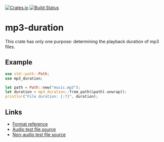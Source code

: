 [![Crates.io](https://img.shields.io/crates/v/mp3-duration.svg)](https://crates.io/crates/mp3-duration)
[![Build Status](https://travis-ci.org/agersant/mp3-duration.svg?branch=master)](https://travis-ci.org/agersant/mp3-duration)

# mp3-duration

This crate has only one purpose: determining the playback duration of mp3 files.

## Example

```rust
use std::path::Path;
use mp3_duration;

let path = Path::new("music.mp3");
let duration = mp3_duration::from_path(&path).unwrap();
println!("File duration: {:?}", duration);
```

## Links
- [Format reference](https://www.codeproject.com/Articles/8295/MPEG-Audio-Frame-Header)
- [Audio test file source](http://freemusicarchive.org/music/Karine_Gilanyan/Beethovens_Sonata_No_15_in_D_Major/Beethoven_-_Piano_Sonata_nr15_in_D_major_op28_Pastoral_-_I_Allegro)
- [Non-audio test file source](https://www.pexels.com/photo/close-up-of-tiled-floor-258805/)
